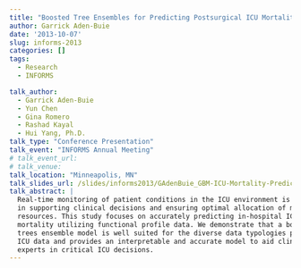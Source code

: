 ```yaml
---
title: "Boosted Tree Ensembles for Predicting Postsurgical ICU Mortality"
author: Garrick Aden-Buie
date: '2013-10-07'
slug: informs-2013
categories: []
tags: 
  - Research
  - INFORMS

talk_author:
  - Garrick Aden-Buie
  - Yun Chen
  - Gina Romero
  - Rashad Kayal
  - Hui Yang, Ph.D.
talk_type: "Conference Presentation"
talk_event: "INFORMS Annual Meeting"
# talk_event_url: 
# talk_venue: 
talk_location: "Minneapolis, MN"
talk_slides_url: /slides/informs2013/GAdenBuie_GBM-ICU-Mortality-Prediction_INFORMS2013.pdf
talk_abstract: |
  Real-time monitoring of patient conditions in the ICU environment is essential
  in supporting clinical decisions and ensuring optimal allocation of medical
  resources. This study focuses on accurately predicting in-hospital ICU patient
  mortality utilizing functional profile data. We demonstrate that a boosted
  trees ensemble model is well suited for the diverse data typologies present in
  ICU data and provides an interpretable and accurate model to aid clinical
  experts in critical ICU decisions.
---
```


